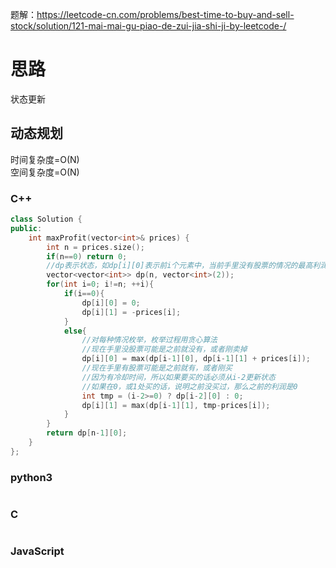  题解：https://leetcode-cn.com/problems/best-time-to-buy-and-sell-stock/solution/121-mai-mai-gu-piao-de-zui-jia-shi-ji-by-leetcode-/
# 思路
状态更新
## 动态规划
时间复杂度=O(N)  
空间复杂度=O(N)
### C++
```C++
class Solution {
public:
    int maxProfit(vector<int>& prices) {
        int n = prices.size();
        if(n==0) return 0;
        //dp表示状态，如dp[i][0]表示前i个元素中，当前手里没有股票的情况的最高利润，dp[i][1]表示当前手里有股票
        vector<vector<int>> dp(n, vector<int>(2));
        for(int i=0; i!=n; ++i){
            if(i==0){
                dp[i][0] = 0;
                dp[i][1] = -prices[i];
            }
            else{
                //对每种情况枚举，枚举过程用贪心算法
                //现在手里没股票可能是之前就没有，或者刚卖掉
                dp[i][0] = max(dp[i-1][0], dp[i-1][1] + prices[i]);
                //现在手里有股票可能是之前就有，或者刚买
                //因为有冷却时间，所以如果要买的话必须从i-2更新状态
                //如果在0，或1处买的话，说明之前没买过，那么之前的利润是0
                int tmp = (i-2>=0) ? dp[i-2][0] : 0;
                dp[i][1] = max(dp[i-1][1], tmp-prices[i]);
            }
        }
        return dp[n-1][0];
    }
};
```
### python3
```python

```
### C
```C++

```
### JavaScript
```javascript

```

